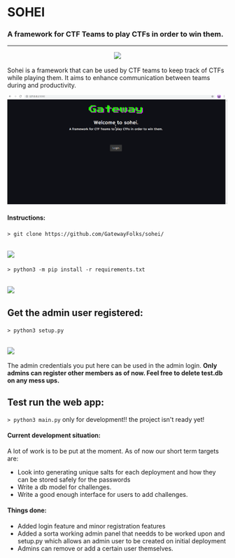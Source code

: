 <h1>SOHEI</h1>
<h3>A framework for CTF Teams to play CTFs in order to win them.</h3>
<hr>
<p align="center">
<img src="https://upload.wikimedia.org/wikipedia/commons/thumb/d/d8/Yoshitsune_with_benkei.jpg/220px-Yoshitsune_with_benkei.jpg"/></p>
<p>Sohei is a framework that can be used by CTF teams to keep track of CTFs while playing them. It aims to enhance communication between teams during and productivity. </p>
<img src="/media/webapp.gif">
<h4>Instructions:</h4>

  ```> git clone https://github.com/GatewayFolks/sohei/```

  <br>
  <img src="/media/gitclone.gif" />

  ```> python3 -m pip install -r requirements.txt```
  
  <br>
  <img src="/media/pipinstall.gif"  />
  
  <h2>Get the admin user registered:</h2>
  
  ```> python3 setup.py```
  
   <br>
   <img src="/media/setup.gif"  />
  
  
  The admin credentials you put here can be used in the admin login. <b>Only admins can register other members as of now. Feel free to delete test.db on any mess ups.</b>
  
  <h2>Test run the web app:</h2>
  
  ```> python3 main.py``` only for development!! the project isn't ready yet!
 

<h4>Current development situation: </h4><p> A lot of work is to be put at the moment. As of now our short term targets are: </p>
<ul>
  <li>Look into generating unique salts for each deployment and how they can be stored safely for the passwords</li>
  <li>Write a db model for challenges.</li>
  <li>Write a good enough interface for users to add challenges.</li>
</ul>

<h4>Things done:</h4>
<ul>
  <li>Added login feature and minor registration features</li>
  <li>Added a sorta working admin panel that needds to be worked upon and setup.py which allows an admin user to be created on initial deployment</li>
  <li>Admins can remove or add a certain user themselves.</li>
</ul>
